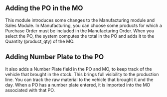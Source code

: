 ## Adding the PO in the MO
This module introduces some changes to the Manufacturing module and Sales Module. In Manufacturing, you can choose some products for which a Purchase Order must be included in the Manufacturing Order. When you select the PO, the system computes the total in the PO and adds it to the Quantity (product_qty) of the MO.

## Adding Number Plate to the PO
It also adds a Number Plate field in the PO and MO, to keep track of the vehicle that brought in the stock. This brings full visibility to the production line. You can track the raw material to the vehicle that brought it and the day. 
When a PO has a number plate entered, it is imported into the MO associated with that PO.
